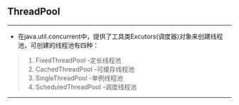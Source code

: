 ## ThreadPool

***
* 在java.util.concurrent中，提供了工具类Excutors(调度器)对象来创建线程池，可创建的线程池有四种：


> 1. FixedThreadPool -定长线程池
> 2. CachedThreadPool -可缓存线程池
> 3. SingleThreadPool -单例线程池
> 4. ScheduledThreadPool -调度线程池
  ***